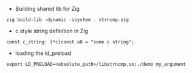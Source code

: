 * Building shared lib for Zig

```
zig build-lib -dynamic -isystem . strncmp.zig   
```

* c style string definition in Zig
```
const c_string: [*c]const u8 = "some c string";
```

* loading the ld_preload
```
export LD_PRELOAD=<absolute_path>/libstrncmp.so;./demo my_argument
```
